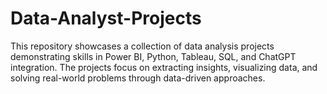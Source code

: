 # Data-Analyst-Projects
This repository showcases a collection of data analysis projects demonstrating skills in Power BI, Python, Tableau, SQL, and ChatGPT integration. The projects focus on extracting insights, visualizing data, and solving real-world problems through data-driven approaches.
